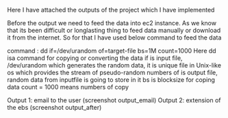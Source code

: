 Here I have attached the outputs of the project which I have implemented 

Before the output we need to feed the data into ec2 instance. As we know that its been difficult or longlasting thing to feed data manually or download it from the internet. So for that I have used below command to feed the data

command : dd if=/dev/urandom of=target-file bs=1M count=1000
        Here dd isa command for copying or converting the data
        if is input file, /dev/urandom which generates the random data, 
           it is unique file in Unix-like os which provides the stream of pseudo-random numbers
        of is output file, random data from inputfile is going to store in it
        bs is blocksize for coping data
        count = 1000 means numbers of copy

Output 1: email to the user (screenshot output_email)
Output 2: extension of the ebs (screenshot output_after)